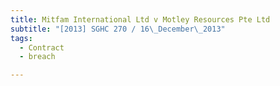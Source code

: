 ```yaml
---
title: Mitfam International Ltd v Motley Resources Pte Ltd
subtitle: "[2013] SGHC 270 / 16\_December\_2013"
tags:
  - Contract
  - breach

---
```


